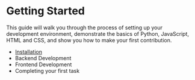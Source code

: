 # Getting Started

This guide will walk you through the process of setting up your development environment, demonstrate the basics of Python, JavaScript, HTML and CSS, and show you how to make your first contribution.

* [Installation](/getting-started/installation.md)
* Backend Development
* Frontend Development
* Completing your first task



